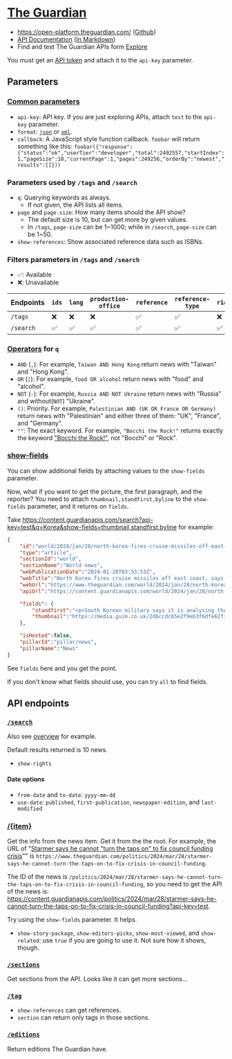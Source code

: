 # [The Guardian](https://theguardian.com)

* <https://open-platform.theguardian.com/> ([Github](https://github.com/guardian/open-platform-site/tree/gh-pages))
* [API Documentation](https://open-platform.theguardian.com/documentation) ([In Markdown](https://github.com/guardian/open-platform-site/tree/gh-pages/documentation/md))
* Find and test The Guardian APIs form [Explore](https://open-platform.theguardian.com/explore)

You must get an [API token](https://bonobo.capi.gutools.co.uk/register/developer) and attach it to the `api-key` parameter.

## Parameters

### [Common parameters](https://github.com/guardian/open-platform-site/blob/gh-pages/documentation/md/common.md)

* `api-key`: API key. If you are just exploring APIs, attach `test` to the `api-key` parameter.
* `format`: [`json`](https://developer.mozilla.org/en-US/docs/Glossary/JSON) or [`xml`](https://developer.mozilla.org/en-US/docs/Glossary/XML).
* `callback`: A JavaScript style function callback. `foobar` will return something like this: `foobar({"response":{"status":"ok","userTier":"developer","total":2492557,"startIndex":1,"pageSize":10,"currentPage":1,"pages":249256,"orderBy":"newest","results":[]}))`

### Parameters used by `/tags` and `/search`

* `q`: Querying keywords as always.
    * If not given, the API lists all items.
* `page` and `page-size`: How many items should the API show?
    * The default size is 10, but can get more by given values.
    * In `/tags`, `page-size` can be 1~1000; while in `/search`, `page-size` can be 1~50.
* `show-references`: Show associated reference data such as ISBNs.

### Filters parameters in `/tags` and `/search`

* ✅: Available
* ❌: Unavailable

| Endpoints | `ids` | `lang` | `production-office` | `reference` | `reference-type` | `rights` | `section` | `star-rating` | `tag` | `type`
| --- | --- | --- | --- | --- | --- | --- | --- | --- | --- | ---
| `/tags` | ❌ | ❌ | ❌ | ✅ | ✅ | ❌ | ✅ | ❌ | ❌ | ✅
| `/search` | ✅ | ✅ | ✅ | ✅ | ✅ | ✅ | ✅ | ✅ | ✅ | ✅

### [Operators](https://github.com/guardian/open-platform-site/blob/gh-pages/documentation/md/boolean_operators.md) for `q`

* `AND` (`,`): For example, `Taiwan AND Hong Kong` return news with "Taiwan" and "Hong Kong".
* `OR` (`|`): For example, `food OR alcohol` return news with "food" and "alcohol".
* `NOT` (`-`): For example, `Russia AND NOT Ukraine` return news with "Russia" and without(`NOT`) "Ukraine".
* `()`: Priority. For example, `Palestinian AND (UK OR France OR Germany)` return news with "Palestinian" and either three of them: "UK", "France", and "Germany".
* `""`: The exact keyword. For example, `"Bocchi the Rock!"` returns exactly the keyword ["Bocchi the Rock!"](https://bocchi-the-rock.fandom.com), not "Bocchi" or "Rock".

### [show-fields](https://github.com/guardian/open-platform-site/blob/gh-pages/documentation/md/show_fields.md)

You can show additional fields by attaching values to the `show-fields` parameter.

Now, what if you want to get the picture, the first paragraph, and the reporter? You need to attach `thumbnail,standfirst,byline` to the `show-fields` parameter, and it returns on `fields`.

Take <https://content.guardianapis.com/search?api-key=test&q=Korea&show-fields=thumbnail,standfirst,byline> for example:

```json
{
    "id":"world/2024/jan/28/north-korea-fires-cruise-missiles-off-east-coast-says-south-korea",
    "type":"article",
    "sectionId":"world",
    "sectionName":"World news",
    "webPublicationDate":"2024-01-28T03:53:53Z",
    "webTitle":"North Korea fires cruise missiles off east coast, says South Korea",
    "webUrl":"https://www.theguardian.com/world/2024/jan/28/north-korea-fires-cruise-missiles-off-east-coast-says-south-korea",
    "apiUrl":"https://content.guardianapis.com/world/2024/jan/28/north-korea-fires-cruise-missiles-off-east-coast-says-south-korea",

    "fields": {
        "standfirst":"<p>South Korean military says it is analysing the launch along with US intelligence authorities</p>","byline":"Guardian staff and agencies",
        "thumbnail":"https://media.guim.co.uk/2dbccdc65e2f9eb3f6dfe62f3db107528315004c/0_236_3543_2126/500.jpg"
    },

    "isHosted":false,
    "pillarId":"pillar/news",
    "pillarName":"News"
}
```

See `fields` here and you get the point.

If you don't know what fields should use, you can try `all` to find fields.

## API endpoints

### [`/search`](https://github.com/guardian/open-platform-site/blob/gh-pages/documentation/md/content_search.md)

Also see [overview](https://open-platform.theguardian.com/documentation) for example.

Default results returned is 10 news.

* `show-rights`

#### Date options

* `from-date` and `to-date`: `yyyy-mm-dd`
* `use-date`: `published`, `first-publication`, `newspaper-edition`, and `last-modified`

### [/{item}](https://github.com/guardian/open-platform-site/blob/gh-pages/documentation/md/item.md)

Get the info from the news item. Get it from the the root. For example, the URL of "[Starmer says he cannot "turn the taps on" to fix council funding crisis](https://www.theguardian.com/politics/2024/mar/28/starmer-says-he-cannot-turn-the-taps-on-to-fix-crisis-in-council-funding)"" is `https://www.theguardian.com/politics/2024/mar/28/starmer-says-he-cannot-turn-the-taps-on-to-fix-crisis-in-council-funding`.

The ID of the news is `/politics/2024/mar/28/starmer-says-he-cannot-turn-the-taps-on-to-fix-crisis-in-council-funding`, so you need to get the API of the news is: <https://content.guardianapis.com/politics/2024/mar/28/starmer-says-he-cannot-turn-the-taps-on-to-fix-crisis-in-council-funding?api-key=test>.

Try using the `show-fields` parameter. It helps.

* `show-story-package`, `show-editors-picks`, `show-most-viewed`, and `show-related`: use `true` if you are going to use it. Not sure how it shows, though.

### [`/sections`](https://github.com/guardian/open-platform-site/blob/gh-pages/documentation/md/section.md)

Get sections from the API. Looks like it can get more sections...

### [`/tag`](https://github.com/guardian/open-platform-site/blob/gh-pages/documentation/md/tag.md)

* `show-references` can get references.
* `section` can return only tags in those sections.

### [`/editions`](https://github.com/guardian/open-platform-site/blob/gh-pages/documentation/md/edition.md)

Return editions The Guardian have. 
